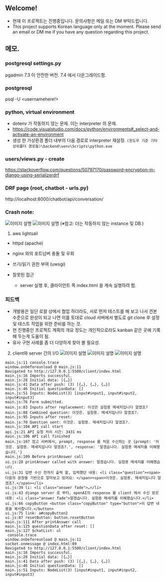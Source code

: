 ## Welcome!
- 현재 이 프로젝트는 진행중입니다. 문의사항은 메일 또는 DM 부탁드립니다.
- This project supports Korean language only at the moment. Please send an email or DM me if you have any question regarding this project.

## 메모.
### postgresql settings.py
pgadmin 7.3 이 안전한 버전. 7.4 에서 다운그레이드함.
### postgresql 
psql -U <usernamehere!>
<!-- 
DATABASES = {
    'default': {
        'ENGINE': 'django.db.backends.postgresql_psycopg2',
        'NAME': 'dbnovel',
        # must be changed to other username later.
        'USER': 'postgres',
        'PASSWORD': '(rename it once this configuration is reused)',
        'HOST': 'localhost',
        'PORT': '5432',
    }
} -->
<!-- https://www.commandprompt.com/education/how-to-rename-a-userrole-in-postgresql/ -->
### python, virtual environment
- dotenv 가 작동하지 않는 문제. 이는 interpreter 의 문제.
- https://code.visualstudio.com/docs/python/environments#_select-and-activate-an-environment
- 생성 한 가상환경 폴더 내부의 다음 경로로 interpreter 재설정.
`(윈도우 기준 기타 상위폴더 경로들)\backend\venv\Scripts\python.exe`

### users/views.py - create
https://stackoverflow.com/questions/50797170/password-encryption-in-django-using-serializerdrf


### DRF page (root, chatbot - urls.py)
http://localhost:8000/chatbot/api/conversation/

### Crash note:
![이미지 설명](/image/a1.jpg)
![이미지 설명](/image/a2.jpg)
(※참고: 더는 작동하지 않는 instance 및 DB.)

1. aws lightsail
  - httpd (apache)
  - nginx 와의 포트넘버 충돌 및 우회
  - 쓰기/읽기 권한 부여 (uwsgi)

- 잘못된 접근
  - server 실행 후, 클라이언트 쪽 index.html 을 계속 실행하려 함.

### 피드백
- 개발용은 일단 로컬 상에서 협업 하더라도, 서로 먼저 테스트를 해 보고 나서 견본 수준으로 완성이 되고 나면 이를 토대로 cloud 서버에서 별도로 git clone 후 설정 및 테스트 작업을 위한 준비를 하는 것.
- 현 진행중인 프로젝트 계획의 개요 정도는 개인적으로라도 kanban 같은 곳에 기록 해 두는게 도움이 됨.
- 유사 구현 사례를 좀 더 다양하게 찾아 볼 필요성.

2. client와 server 간의 I/O
![이미지 설명](/image/b1.jpg)
![이미지 설명](/image/b2.jpg)
![이미지 설명](/image/b3.jpg)
```
main.js:11 console.trace
window.onbeforeunload @ main.js:11
Navigated to http://127.0.0.1:5500/client/index.html
main.js:16 Imports successful.
main.js:28 Initial data: [{…}]
main.js:41 Data after push: (3) [{…}, {…}, {…}]
main.js:46 Initial questionData: []
main.js:51 Inputs: NodeList(3) [input#input1, input#input2, input#input3]
main.js:76 Form submitted.
main.js:83 Inputs after replacement: 이것은 실험용 메세지입니다 알겠죠?
main.js:88 Combined question: 이것은. 실험용. 메세지입니다 알겠죠?.
main.js:95 Inputs after reset:   
main.js:70 Question sent: 이것은. 실험용. 메세지입니다 알겠죠?.
main.js:104 API call start
api.js:21 API 요청 처리 시간: 3431 ms
main.js:106 API call finished
main.js:107 장고 서버에서, prompt, response 를 처음 수신하는 곳 {prompt: '이것은. 실험용. 메세지입니다 알겠죠?.', response: '알겠습니다. 실험용 메세지를 이해했습니다.'}
main.js:109 Before printAnswer call
ui.js:28 printAnswer called with answer: 알겠습니다. 실험용 메세지를 이해했습니다.
ui.js:31 답변 수신 전까지 출력 할, 입력했던 내용: <li class="question"><span>다음의 문장을 기반으로 알아보고 있어요: </span><span>이것은. 실험용. 메세지입니다 알겠죠?.</span></li>
ui.js:39 li: <li class=​"answer fade">​…​</li>​
ui.js:43 django server 로 부터, openAI의 response 를 client 에서 수신 받은 내용: <li class="answer fade">알겠습니다. 실험용 메세지를 이해했습니다.</li>
ui.js:66 copyButton <button class=​"copyButton" type=​"button">​이 답변 내용을 복사합니다.​</button>​
ui.js:75 link: a#copyButton2
ui.js:87 resetButton: button.resetButton
main.js:111 After printAnswer call
main.js:125 questionData after reset: []
main.js:127 $chatList: ul
 console.trace
window.onbeforeunload @ main.js:11
socket.onmessage @ index.html:89
Navigated to http://127.0.0.1:5500/client/index.html
main.js:16 Imports successful.
main.js:28 Initial data: [{…}]
main.js:41 Data after push: (3) [{…}, {…}, {…}]
main.js:46 Initial questionData: []
main.js:51 Inputs: NodeList(3) [input#input1, input#input2, input#input3]
```
